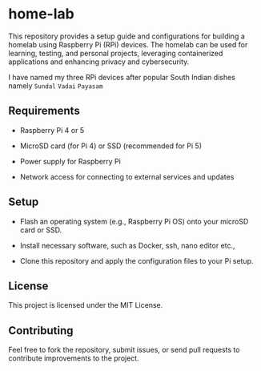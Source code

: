 # home-lab

This repository provides a setup guide and configurations for building a homelab using Raspberry Pi (RPi) devices. The homelab can be used for learning, testing, and personal projects, leveraging containerized applications and enhancing privacy and cybersecurity.

I have named my three RPi devices after popular South Indian dishes namely `Sundal` `Vadai` `Payasam`

## Requirements

-   Raspberry Pi 4 or 5
    
-   MicroSD card (for Pi 4) or SSD (recommended for Pi 5)
    
-   Power supply for Raspberry Pi
    
-   Network access for connecting to external services and updates

## Setup

-  Flash an operating system (e.g., Raspberry Pi OS) onto your microSD card or SSD.
    
-  Install necessary software, such as Docker, ssh, nano editor etc.,
    
-  Clone this repository and apply the configuration files to your Pi setup.

## License

This project is licensed under the MIT License.

## Contributing

Feel free to fork the repository, submit issues, or send pull requests to contribute improvements to the project.
